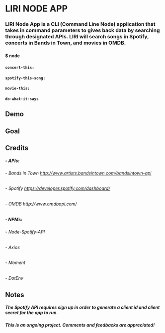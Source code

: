# __LIRI NODE APP__

### LIRI Node App is a CLI (Command Line Node) application that takes in command parameters to gives back data by searching through designated APIs. LIRI will search songs in Spotify, concerts in Bands in Town, and movies in OMDB.
### 
#### $ node <command> <keywords>

### 
#### `concert-this: ` 
#### `spotify-this-song: ` 
#### `movie-this: `
#### `do-what-it-says`

## Demo
#### 

## Goal
#### 

## Credits
##### - APIs: 
###### - Bands in Town http://www.artists.bandsintown.com/bandsintown-api
###### - Spotify https://developer.spotify.com/dashboard/
###### - OMDB http://www.omdbapi.com/
##### - NPMs: 
###### - Node-Spotify-API
###### - Axios
###### - Moment
###### - DotEnv

## Notes
##### The Spotify API requires sign up in order to generate a client id and client secret for the app to run.
##### This is an ongoing project. Comments and feedbacks are appreciated!